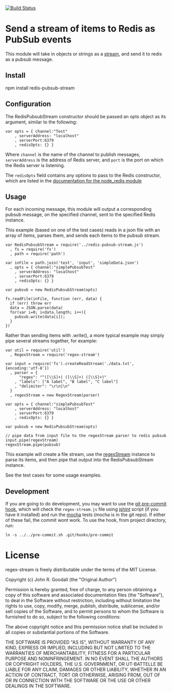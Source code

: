 [![Build Status](https://travis-ci.org/ornl-situ/redis-pubsub-stream.png?branch=master)](https://travis-ci.org/ornl-situ/redis-pubsub-stream)


# Send a stream of items to Redis as PubSub events

This module will take in objects or strings as a [stream](http://nodejs.org/docs/latest/api/stream.html), and send it to redis as a pubsub message.

## Install

npm install redis-pubsub-stream

## Configuration

The RedisPubsubStream constructor should be passed an opts object as its argument, similar to the following:

    var opts = { channel:"Test" 
        , serverAddress: "localhost" 
        , serverPort:6379 
        , redisOpts: {} }

Where `channel` is the name of the channel to publish messages, `serverAddress` is the address of Redis server, and `port` is the port on which the Redis server is listening.

The `redisOpts` field contains any options to pass to the Redis constructor, which are listed in the [documentation for the node_redis module](https://github.com/mranney/node_redis#rediscreateclientport-host-options)

## Usage

For each incoming message, this module will output a corresponding pubsub message, on the specified channel, sent to the specified Redis instance.

This example (based on one of the test cases) reads in a json file with an array of items, parses them, and sends each items to the pubsub stream. 

    var RedisPubsubStream = require('../redis-pubsub-stream.js')
      , fs = require('fs')
      , path = require('path')

    var inFile = path.join('test', 'input', 'simpleData.json')
      , opts = { channel:"simplePubsubTest" 
        , serverAddress: "localhost" 
        , serverPort:6379 
        , redisOpts: {} }

    var pubsub = new RedisPubsubStream(opts)

    fs.readFile(inFile, function (err, data) {
      if (err) throw err
      data = JSON.parse(data)
      for(var i=0; i<data.length; i++){
        pubsub.write(data[i]);
      }
    })

Rather than sending items with .write(), a more typical example may simply pipe several streams together, for example:

    var util = require('util')
      , RegexStream = require('regex-stream')

    var input = require('fs').createReadStream('./data.txt', {encoding:'utf-8'})
      , parser = {
          "regex": "^([\\S]+) ([\\S]+) ([\\S]+)"
        , "labels": ["A label", "B label", "C label"]
        , "delimiter": "\r\n|\n"
      }
      , regexStream = new RegexStream(parser)

    var opts = { channel:"simplePubsubTest" 
        , serverAddress: "localhost" 
        , serverPort:6379 
        , redisOpts: {} }

    var pubsub = new RedisPubsubStream(opts)

    // pipe data from input file to the regexStream parser to redis pubsub
    input.pipe(regexStream)
    regexStream.pipe(pubsub)

This example will create a file stream, use the [regexStream](https://github.com/ornl-situ/regex-stream) instance to parse its items, and then pipe that output into the RedisPubsubStream instance.

See the test cases for some usage examples.

## Development

If you are going to do development, you may want to use the [git pre-commit hook](http://git-scm.com/book/en/Customizing-Git-Git-Hooks), which will check the `regex-stream.js` file using [jshint](https://github.com/jshint/jshint) script (if you have it installed) and run the [mocha](visionmedia.github.com/mocha/) tests (mocha is in the git repo). If either of these fail, the commit wont work. To use the hook, from project directory, run:

    ln -s ../../pre-commit.sh .git/hooks/pre-commit

# License

regex-stream is freely distributable under the terms of the MIT License.

Copyright (c) John R. Goodall (the "Original Author")

Permission is hereby granted, free of charge, to any person obtaining a copy of this software and associated documentation files (the "Software"), to deal in the Software without restriction, including without limitation the rights to use, copy, modify, merge, publish, distribute, sublicense, and/or sell copies of the Software, and to permit persons to whom the Software is furnished to do so, subject to the following conditions:
 
The above copyright notice and this permission notice shall be included in all copies or substantial portions of the Software.

THE SOFTWARE IS PROVIDED "AS IS", WITHOUT WARRANTY OF ANY KIND, EXPRESS OR IMPLIED, INCLUDING BUT NOT LIMITED TO THE WARRANTIES OF MERCHANTABILITY, FITNESS FOR A PARTICULAR PURPOSE AND NONINFRINGEMENT. IN NO EVENT SHALL THE AUTHORS OR COPYRIGHT HOLDERS, THE U.S. GOVERNMENT, OR UT-BATTELLE BE LIABLE FOR ANY CLAIM, DAMAGES OR OTHER LIABILITY, WHETHER IN AN ACTION OF CONTRACT, TORT OR OTHERWISE, ARISING FROM, OUT OF OR IN CONNECTION WITH THE SOFTWARE OR THE USE OR OTHER DEALINGS IN THE SOFTWARE.
